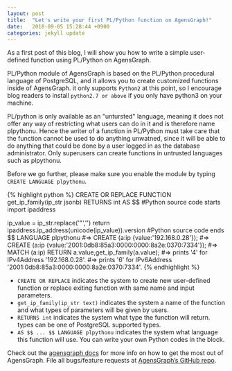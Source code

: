 ```yaml
---
layout: post
title:  "Let's write your first PL/Python function on AgensGraph!"
date:   2018-09-05 15:28:44 +0900
categories: jekyll update
---
```

As a first post of this blog, I will show you how to write a simple user-defined function using PL/Python on AgensGraph.

PL/Python module of AgensGraph is based on the PL/Python procedural language of PostgreSQL, and it allows you to create customized functions inside of AgensGraph. it only supports `Python2` at this point, so I encourage blog readers to install `python2.7 or above` if you only have python3 on your machine.

PL/python is only available as an "untursted" language, meaning it does not offer any way of restricting what users can do in it and is therefore name plpythonu. Hence the writer of a function in PL/Python must take care that the function cannot be used to do anything unwatned, since it will be able to do anything that could be done by a user logged in as the database administrator. Only superusers can create functions in untrusted languages such as plpythonu.

Before we go further, please make sure you enable the module by typing `CREATE LANGUAGE plpythonu`. 

{% highlight python %}
CREATE OR REPLACE FUNCTION get_ip_family(ip_str jsonb)
RETURNS int
AS $$
#Python source code starts
import ipaddress

ip_value = ip_str.replace('\"','')
return ipaddress.ip_address(unicode(ip_value)).version
#Python source code ends
$$ LANGUAGE plpythonu
#=> CREATE (a:ip {value:'192.168.0.28'});
#=> CREATE (a:ip {value:'2001:0db8:85a3:0000:0000:8a2e:0370:7334'});
#=> MATCH (a:ip) RETURN a.value,get_ip_family(a.value);
#=> prints '4' for IPv4Address '192.168.0.28'. 
#=> prints '6' for IPv6Address '2001:0db8:85a3:0000:0000:8a2e:0370:7334'.
{% endhighlight %}

- `CREATE OR REPLACE` indicates the system to create new user-defined function or replace exiting function with same name and input parameters.
- `get_ip_family(ip_str text)` indicates the system a name of the function and what types of parameters will be given by users.
- `RETURNS int` indicates the system what type the function will return. types can be one of PostgreSQL supported types.
- `AS $$ ... $$ LANGUAGE plpythonu` indicates the system what language this function will use. You can write your own Python codes in the block.

Check out the [agensgraph docs][agensgraph-docs] for more info on how to get the most out of AgensGraph. File all bugs/feature requests at [AgensGraph’s GitHub repo][agensgraph-github]. 

[agensgraph-docs]: https://bitnine.net/documentation
[agensgraph-github]:   https://github.com/bitnine-oss/agensgraph
